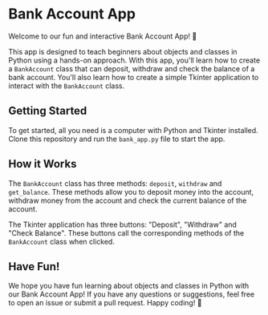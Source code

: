 # Bank Account App

Welcome to our fun and interactive Bank Account App! 🎉

This app is designed to teach beginners about objects and classes in Python using a hands-on approach. With this app, you'll learn how to create a `BankAccount` class that can deposit, withdraw and check the balance of a bank account. You'll also learn how to create a simple Tkinter application to interact with the `BankAccount` class.

## Getting Started

To get started, all you need is a computer with Python and Tkinter installed. Clone this repository and run the `bank_app.py` file to start the app.

## How it Works

The `BankAccount` class has three methods: `deposit`, `withdraw` and `get_balance`. These methods allow you to deposit money into the account, withdraw money from the account and check the current balance of the account.

The Tkinter application has three buttons: "Deposit", "Withdraw" and "Check Balance". These buttons call the corresponding methods of the `BankAccount` class when clicked.

## Have Fun!

We hope you have fun learning about objects and classes in Python with our Bank Account App! If you have any questions or suggestions, feel free to open an issue or submit a pull request. Happy coding! 🚀
